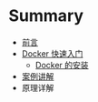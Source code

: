 # Summary

* [前言](README.md)
* [Docker 快速入门](快速入门/fastlearn.md)
   * [Docker 的安装](chapter_fastlearn/install_docker.md)
* [案例讲解](examples.md)
* 原理详解

